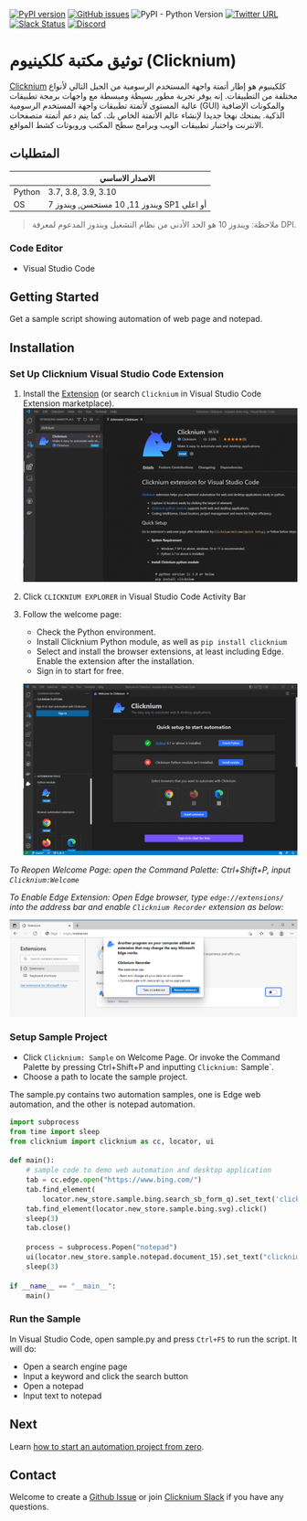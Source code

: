 <!--
 Licensed to the Apache Software Foundation (ASF) under one
 or more contributor license agreements.  See the NOTICE file
 distributed with this work for additional information
 regarding copyright ownership.  The ASF licenses this file
 to you under the Apache License, Version 2.0 (the
 "License"); you may not use this file except in compliance
 with the License.  You may obtain a copy of the License at

   http://www.apache.org/licenses/LICENSE-2.0

 Unless required by applicable law or agreed to in writing,
 software distributed under the License is distributed on an
 "AS IS" BASIS, WITHOUT WARRANTIES OR CONDITIONS OF ANY
 KIND, either express or implied.  See the License for the
 specific language governing permissions and limitations
 under the License.
-->

[![PyPI version](https://badge.fury.io/py/Clicknium.svg)](https://badge.fury.io/py/Clicknium)
[![GitHub issues](https://img.shields.io/github/issues/clicknium/clicknium-docs)](https://github.com/clicknium/clicknium-docs/issues)
![PyPI - Python Version](https://img.shields.io/pypi/pyversions/clicknium?style=flat-square)
[![Twitter URL](https://img.shields.io/twitter/url?style=social&url=https%3A%2F%2Ftwitter.com%2Fclicknium)](https://twitter.com/clicknium)
[![Slack Status](https://img.shields.io/badge/slack-join_chat-white.svg?logo=slack&style=social)](https://join.slack.com/t/clicknium/shared_invite/zt-1gi6v3d85-8sBgen83vD6EhL48UEhxwQ)
[![Discord](https://dcbadge.vercel.app/api/server/s7Pcev8Ad4?style=flat-square)](https://discord.gg/s7Pcev8Ad4)


# توثيق مكتبة كلكينيوم (Clicknium)

[Clicknium](https://www.clicknium.com) كلكينيوم هو إطار أتمتة واجهة المستخدم الرسومية من الجيل التالي لأنواع مختلفة من التطبيقات. إنه يوفر تجربة مطور بسيطة ومبسطة مع واجهات برمجة تطبيقات عالية المستوى لأتمتة تطبيقات واجهة المستخدم الرسومية (GUI) والمكونات الإضافية الذكية. يمنحك نهجا جديدا لإنشاء عالم الأتمتة الخاص بك. كما يتم دعم أتمتة متصفحات الانترنت واختبار تطبيقات الويب وبرامج سطح المكتب وروبوتات كشط المواقع.

## المتطلبات
|                     | الاصدار الاساسي                | 
|---------------------|------------------------------|
| Python              | 3.7, 3.8, 3.9, 3.10          | 
| OS                  | ويندوز 11, 10 مستحسن, ويندوز 7 SP1 أو اعلى|
>ملاحظة: ويندوز 10 هو الحد الأدنى من نظام التشغيل ويندوز المدعوم لمعرفة DPI.    

### Code Editor
- Visual Studio Code

## Getting Started

Get a sample script showing automation of web page and notepad.

## Installation​
### Set Up Clicknium Visual Studio Code Extension
1. Install the [Extension](https://marketplace.visualstudio.com/items?itemName=ClickCorp.clicknium) (or search `Clicknium` in Visual Studio Code Extension marketplace).  
![VSCExtensions](./doc/img/vscextension.PNG)  
2. Click `CLICKNIUM EXPLORER` in Visual Studio Code Activity Bar
3. Follow the welcome page:
    - Check the Python environment.
    - Install Clicknium Python module, as well as `pip install clicknium`
    - Select and install the browser extensions, at least including Edge. Enable the extension after the installation. 
    - Sign in to start for free.   
    
    ![welcomepage](./doc/img/vscwelcome.PNG)

_To Reopen Welcome Page: open the Command Palette: Ctrl+Shift+P, input `Clicknium:Welcome`_

_To Enable Edge Extension: Open Edge browser, type `edge://extensions/` into the address bar and enable `Clicknium Recorder` extension as below:_

![enable edge extension](./doc/img/edge_extension_enable_on.png)  


### Setup Sample Project
- Click `Clicknium: Sample` on Welcome Page. Or invoke the Command Palette by pressing Ctrl+Shift+P and inputting `Clicknium:` Sample`.
- Choose a path to locate the sample project.

The sample.py contains two automation samples, one is Edge web automation, and the other is notepad automation.

```python
import subprocess
from time import sleep
from clicknium import clicknium as cc, locator, ui

def main():
    # sample code to demo web automation and desktop application
    tab = cc.edge.open("https://www.bing.com/")
    tab.find_element(
        locator.new_store.sample.bing.search_sb_form_q).set_text('clicknium')
    tab.find_element(locator.new_store.sample.bing.svg).click()
    sleep(3)
    tab.close()

    process = subprocess.Popen("notepad")
    ui(locator.new_store.sample.notepad.document_15).set_text("clicknium")
    sleep(3)

if __name__ == "__main__":
    main()
```

### Run the Sample
In Visual Studio Code, open sample.py and press `Ctrl+F5` to run the script. It will do: 
- Open a search engine page
- Input a keyword and click the search button
- Open a notepad
- Input text to notepad

## Next 
Learn [how to start an automation project from zero](./doc/tutorial/firstautomation.md).

## Contact
Welcome to create a [Github Issue](https://github.com/clicknium/clicknium-docs/issues) or join [Clicknium Slack](https://clicknium.slack.com/) if you have any questions.
